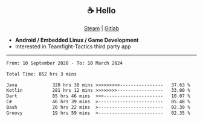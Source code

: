 <h2 align="center"> ☕ Hello </h2>

<p align="center">
  <a href="https://steamcommunity.com/id/Niforances/">Steam</a> |
  <a href="https://gitlab.com/niforances">Gitlab</a>
</p>

 - **Android / Embedded Linux / Game Development**
 - Interested in Teamfight-Tactics third party app

------

<!--START_SECTION:waka-->

```txt
From: 10 September 2020 - To: 10 March 2024

Total Time: 852 hrs 3 mins

Java             320 hrs 38 mins >>>>>>>>>----------------   37.63 %
Kotlin           281 hrs 12 mins >>>>>>>>-----------------   33.00 %
Dart             85 hrs 46 mins  >>>----------------------   10.07 %
C#               46 hrs 39 mins  >------------------------   05.48 %
Bash             20 hrs 22 mins  >------------------------   02.39 %
Groovy           19 hrs 59 mins  >------------------------   02.35 %
```

<!--END_SECTION:waka-->
